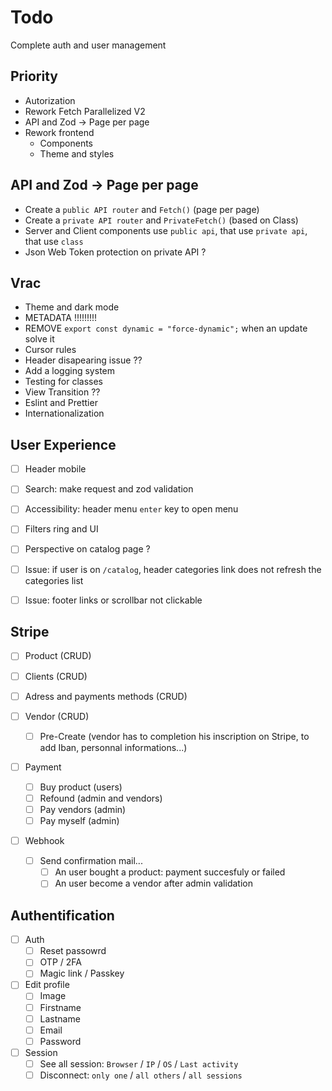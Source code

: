 # Todo

Complete auth and user management

## Priority

- Autorization
- Rework Fetch Parallelized V2
- API and Zod -> Page per page
- Rework frontend
    - Components
    - Theme and styles

## API and Zod -> Page per page

- Create a `public API router` and `Fetch()` (page per page)
- Create a `private API router` and `PrivateFetch()` (based on Class)
- Server and Client components use `public api`, that use `private api`, that use `class`
- Json Web Token protection on private API ?

## Vrac

- Theme and dark mode
- METADATA !!!!!!!!!
- REMOVE `export const dynamic = "force-dynamic";` when an update solve it
- Cursor rules
- Header disapearing issue ??
- Add a logging system
- Testing for classes
- View Transition ??
- Eslint and Prettier
- Internationalization

## User Experience

- [ ] Header mobile
- [ ] Search: make request and zod validation
- [ ] Accessibility: header menu `enter` key to open menu
- [ ] Filters ring and UI
- [ ] Perspective on catalog page ?

- [ ] Issue: if user is on `/catalog`, header categories link does not refresh the categories list
- [ ] Issue: footer links or scrollbar not clickable

## Stripe

- [ ] Product (CRUD)
- [ ] Clients (CRUD)
- [ ] Adress and payments methods (CRUD)

- [ ] Vendor (CRUD)
    - [ ] Pre-Create (vendor has to completion his inscription on Stripe, to add Iban, personnal informations...)

- [ ] Payment
    - [ ] Buy product (users)
    - [ ] Refound (admin and vendors)
    - [ ] Pay vendors (admin)
    - [ ] Pay myself (admin)

- [ ] Webhook
    - [ ] Send confirmation mail...
      - [ ] An user bought a product: payment succesfuly or failed
      - [ ] An user become a vendor after admin validation

## Authentification

- [ ] Auth
    - [ ] Reset passowrd
    - [ ] OTP / 2FA
    - [ ] Magic link / Passkey

- [ ] Edit profile
    - [ ] Image
    - [ ] Firstname
    - [ ] Lastname
    - [ ] Email
    - [ ] Password

- [ ] Session
    - [ ] See all session: `Browser` / `IP` / `OS` / `Last activity`
    - [ ] Disconnect: `only one` / `all others` / `all sessions`
